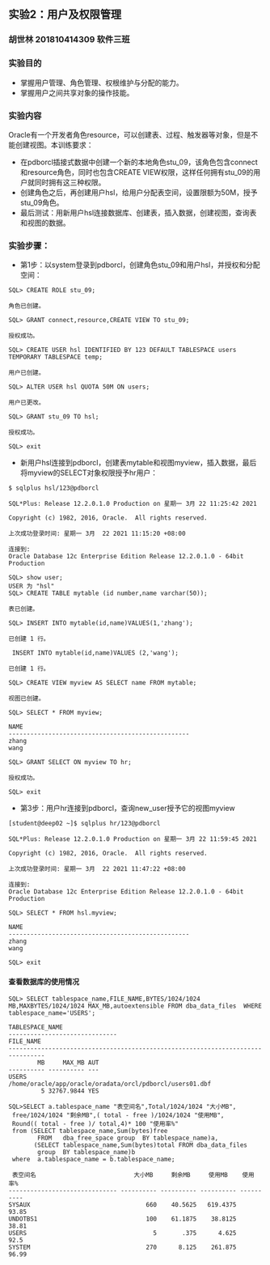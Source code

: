 ## 实验2：用户及权限管理
### 胡世林 201810414309 软件三班

### 实验目的
 - 掌握用户管理、角色管理、权根维护与分配的能力。
 - 掌握用户之间共享对象的操作技能。
### 实验内容
Oracle有一个开发者角色resource，可以创建表、过程、触发器等对象，但是不能创建视图。本训练要求：
- 在pdborcl插接式数据中创建一个新的本地角色stu_09，该角色包含connect和resource角色，同时也包含CREATE VIEW权限，这样任何拥有stu_09的用户就同时拥有这三种权限。
- 创建角色之后，再创建用户hsl，给用户分配表空间，设置限额为50M，授予stu_09角色。
- 最后测试：用新用户hsl连接数据库、创建表，插入数据，创建视图，查询表和视图的数据。
### 实验步骤：
- 第1步：以system登录到pdborcl，创建角色stu_09和用户hsl，并授权和分配空间：
 
```
SQL> CREATE ROLE stu_09;

角色已创建。

SQL> GRANT connect,resource,CREATE VIEW TO stu_09;

授权成功。

SQL> CREATE USER hsl IDENTIFIED BY 123 DEFAULT TABLESPACE users TEMPORARY TABLESPACE temp;

用户已创建。

SQL> ALTER USER hsl QUOTA 50M ON users;

用户已更改。

SQL> GRANT stu_09 TO hsl;

授权成功。

SQL> exit

```

- 新用户hsl连接到pdborcl，创建表mytable和视图myview，插入数据，最后将myview的SELECT对象权限授予hr用户：
```
$ sqlplus hsl/123@pdborcl

SQL*Plus: Release 12.2.0.1.0 Production on 星期一 3月 22 11:25:42 2021

Copyright (c) 1982, 2016, Oracle.  All rights reserved.

上次成功登录时间: 星期一 3月  22 2021 11:15:20 +08:00

连接到:
Oracle Database 12c Enterprise Edition Release 12.2.0.1.0 - 64bit Production

SQL> show user;
USER 为 "hsl"
SQL> CREATE TABLE mytable (id number,name varchar(50));

表已创建。

SQL> INSERT INTO mytable(id,name)VALUES(1,'zhang');

已创建 1 行。

 INSERT INTO mytable(id,name)VALUES (2,'wang');

已创建 1 行。

SQL> CREATE VIEW myview AS SELECT name FROM mytable;

视图已创建。

SQL> SELECT * FROM myview;

NAME
--------------------------------------------------
zhang
wang

SQL> GRANT SELECT ON myview TO hr;

授权成功。

SQL> exit

```
- 第3步：用户hr连接到pdborcl，查询new_user授予它的视图myview
```
[student@deep02 ~]$ sqlplus hr/123@pdborcl

SQL*Plus: Release 12.2.0.1.0 Production on 星期一 3月 22 11:59:45 2021

Copyright (c) 1982, 2016, Oracle.  All rights reserved.

上次成功登录时间: 星期一 3月  22 2021 11:47:22 +08:00

连接到:
Oracle Database 12c Enterprise Edition Release 12.2.0.1.0 - 64bit Production

SQL> SELECT * FROM hsl.myview;

NAME
--------------------------------------------------
zhang
wang

SQL> exit

```


#### 查看数据库的使用情况  
```
SQL> SELECT tablespace_name,FILE_NAME,BYTES/1024/1024 MB,MAXBYTES/1024/1024 MAX_MB,autoextensible FROM dba_data_files  WHERE  tablespace_name='USERS';

TABLESPACE_NAME
------------------------------
FILE_NAME
--------------------------------------------------------------------------------
        MB     MAX_MB AUT
---------- ---------- ---
USERS
/home/oracle/app/oracle/oradata/orcl/pdborcl/users01.dbf
         5 32767.9844 YES

SQL>SELECT a.tablespace_name "表空间名",Total/1024/1024 "大小MB",
 free/1024/1024 "剩余MB",( total - free )/1024/1024 "使用MB",
 Round(( total - free )/ total,4)* 100 "使用率%"
 from (SELECT tablespace_name,Sum(bytes)free
        FROM   dba_free_space group  BY tablespace_name)a,
       (SELECT tablespace_name,Sum(bytes)total FROM dba_data_files
        group  BY tablespace_name)b
 where  a.tablespace_name = b.tablespace_name;

 表空间名                           大小MB     剩余MB     使用MB    使用率%
------------------------------ ---------- ---------- ---------- ----------
SYSAUX                                660    40.5625   619.4375      93.85
UNDOTBS1                              100    61.1875    38.8125      38.81
USERS                                   5       .375      4.625       92.5
SYSTEM                                270      8.125    261.875      96.99

```